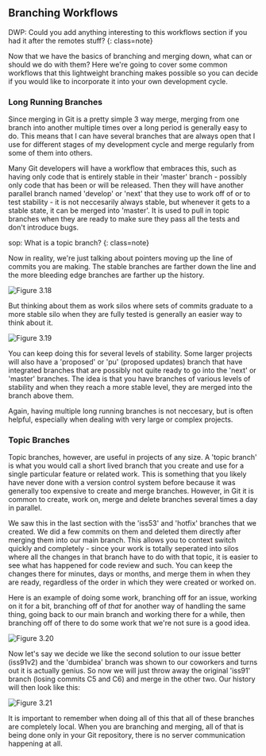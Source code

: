 ## Branching Workflows ##

DWP: Could you add anything interesting to this workflows section if you had it after the remotes stuff? {: class=note}

Now that we have the basics of branching and merging down, what can or should we do with them?  Here we're going to cover some common workflows that this lightweight branching makes possible so you can decide if you would like to incorporate it into your own development cycle.

### Long Running Branches ###

Since merging in Git is a pretty simple 3 way merge, merging from one branch into another multiple times over a long period is generally easy to do.  This means that I can have several branches that are always open that I use for different stages of my development cycle and merge regularly from some of them into others.

Many Git developers will have a workflow that embraces this, such as having only code that is entirely stable in their 'master' branch - possibly only code that has been or will be released.  Then they will have another parallel branch named 'develop' or 'next' that they use to work off of or to test stability - it is not neccesarily always stable, but whenever it gets to a stable state, it can be merged into 'master'.  It is used to pull in topic branches when they are ready to make sure they pass all the tests and don't introduce bugs.  

sop: What is a topic branch? {: class=note}

Now in reality, we're just talking about pointers moving up the line of commits you are making.  The stable branches are farther down the line and the more bleeding edge branches are farther up the history.

![Figure 3.18](/images/br-topic1.png)

But thinking about them as work silos where sets of commits graduate to a more stable silo when they are fully tested is generally an easier way to think about it.

![Figure 3.19](/images/br-topic2.png)

You can keep doing this for several levels of stability.  Some larger projects will also have a 'proposed' or 'pu' (proposed updates) branch that have integrated branches that are possibly not quite ready to go into the 'next' or 'master' branches.  The idea is that you have branches of various levels of stability and when they reach a more stable level, they are merged into the branch above them.

Again, having multiple long running branches is not neccesary, but is often helpful, especially when dealing with very large or complex projects.

### Topic Branches ###

Topic branches, however, are useful in projects of any size.  A 'topic branch' is what you would call a short lived branch that you create and use for a single particular feature or related work.  This is something that you likely have never done with a version control system before because it was generally too expensive to create and merge branches.  However, in Git it is common to create, work on, merge and delete branches several times a day in parallel.

We saw this in the last section with the 'iss53' and 'hotfix' branches that we created.  We did a few commits on them and deleted them directly after merging them into our main branch.  This allows you to context switch quickly and completely - since your work is totally seperated into silos where all the changes in that branch have to do with that topic, it is easier to see what has happened for code review and such.  You can keep the changes there for minutes, days or months, and  merge them in when they are ready, regardless of the order in which they were created or worked on.

Here is an example of doing some work, branching off for an issue, working on it for a bit, branching off of _that_ for another way of handling the same thing, going back to our main branch and working there for a while, then branching off of there to do some work that we're not sure is a good idea.

![Figure 3.20](/images/br-topic3.png)

Now let's say we decide we like the second solution to our issue better (iss91v2) and the 'dumbidea' branch was shown to our coworkers and turns out it is actually genius.  So now we will just throw away the original 'iss91' branch (losing commits C5 and C6) and merge in the other two.  Our history will then look like this:

![Figure 3.21](/images/br-topic4.png)

It is important to remember when doing all of this that all of these branches are completely local.  When you are branching and merging, all of that is being done only in your Git repository, there is no server communication happening at all.

